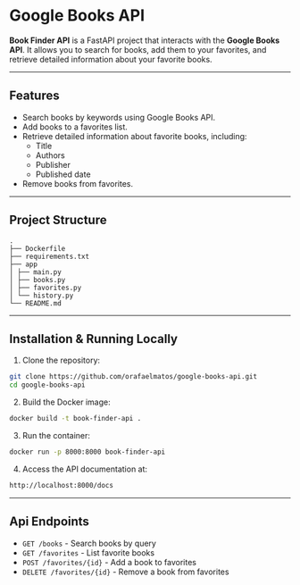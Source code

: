 # Google Books API

**Book Finder API** is a FastAPI project that interacts with the **Google Books API**. It allows you to search for books, add them to your favorites, and retrieve detailed information about your favorite books.

---

## Features

- Search books by keywords using Google Books API.
- Add books to a favorites list.
- Retrieve detailed information about favorite books, including:
  - Title  
  - Authors  
  - Publisher  
  - Published date
- Remove books from favorites.

---

## Project Structure
```
.
├── Dockerfile
├── requirements.txt
├── app
│ ├── main.py
│ ├── books.py
│ ├── favorites.py
│ └── history.py
└── README.md
```

---


## Installation & Running Locally

1. Clone the repository:

```bash
git clone https://github.com/orafaelmatos/google-books-api.git
cd google-books-api
```

2. Build the Docker image:

```bash
docker build -t book-finder-api .
```

3. Run the container:

```bash
docker run -p 8000:8000 book-finder-api
```

4. Access the API documentation at:
```bash
http://localhost:8000/docs

```
---
## Api Endpoints

- `GET /books` - Search books by query
- `GET /favorites` - List favorite books
- `POST /favorites/{id}` - Add a book to favorites
- `DELETE /favorites/{id}` - Remove a book from favorites


